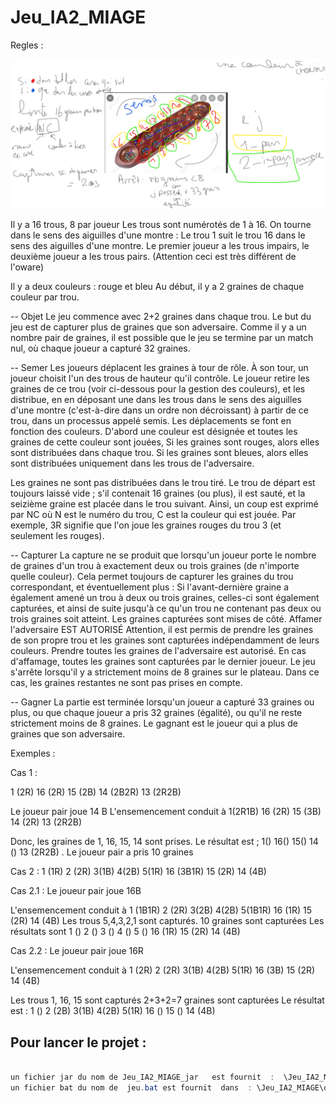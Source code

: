 # Jeu_IA2_MIAGE



Regles :

![alt text](https://github.com/El-S-IA2/Jeu_IA2_MIAGE/blob/main/Capture%20d%E2%80%99%C3%A9cran%202022-03-10%20153418.png?raw=true)


Il y a 16 trous, 8 par joueur
Les trous sont numérotés de 1 à 16. On tourne dans le sens des aiguilles d'une montre : Le trou 1 suit le trou 16 dans le sens des aiguilles d'une montre. 
Le premier joueur a les trous impairs, le deuxième joueur a les trous pairs.
(Attention ceci est très différent de l'oware)

Il y a deux couleurs : rouge et bleu
Au début, il y a 2 graines de chaque couleur par trou.

-- Objet
Le jeu commence avec 2+2 graines dans chaque trou. Le but du jeu est de capturer plus de graines que son adversaire. Comme il y a un nombre pair de graines, il est possible que le jeu se termine par un match nul, où chaque joueur a capturé 32 graines.

-- Semer
Les joueurs déplacent les graines à tour de rôle. À son tour, un joueur choisit l'un des trous de hauteur qu'il contrôle. Le joueur retire les graines de ce trou (voir ci-dessous pour la gestion des couleurs), et les distribue, en en déposant une dans les trous dans le sens des aiguilles d'une montre (c'est-à-dire dans un ordre non décroissant) à partir de ce trou, dans un processus appelé semis. 
Les déplacements se font en fonction des couleurs. D'abord une couleur est désignée et toutes les graines de cette couleur sont jouées, 
Si les graines sont rouges, alors elles sont distribuées dans chaque trou. Si les graines sont bleues, alors elles sont distribuées uniquement dans les trous de l'adversaire.

Les graines ne sont pas distribuées dans le trou tiré. Le trou de départ est toujours laissé vide ; s'il contenait 16 graines (ou plus), il est sauté, et la seizième graine est placée dans le trou suivant. 
Ainsi, un coup est exprimé par NC où N est le numéro du trou, C est la couleur qui est jouée.
Par exemple, 3R signifie que l'on joue les graines rouges du trou 3 (et seulement les rouges). 

-- Capturer
La capture ne se produit que lorsqu'un joueur porte le nombre de graines d'un trou à exactement deux ou trois graines (de n'importe quelle couleur). Cela permet toujours de capturer les graines du trou correspondant, et éventuellement plus : Si l'avant-dernière graine a également amené un trou à deux ou trois graines, celles-ci sont également capturées, et ainsi de suite jusqu'à ce qu'un trou ne contenant pas deux ou trois graines soit atteint. Les graines capturées sont mises de côté. Affamer l'adversaire EST AUTORISÉ
Attention, il est permis de prendre les graines de son propre trou et les graines sont capturées indépendamment de leurs couleurs.
Prendre toutes les graines de l'adversaire est autorisé. En cas d'affamage, toutes les graines sont capturées par le dernier joueur.
Le jeu s'arrête lorsqu'il y a strictement moins de 8 graines sur le plateau. Dans ce cas, les graines restantes ne sont pas prises en compte.

-- Gagner
La partie est terminée lorsqu'un joueur a capturé 33 graines ou plus, ou que chaque joueur a pris 32 graines (égalité), ou qu'il ne reste strictement moins de 8 graines. Le gagnant est le joueur qui a plus de graines que son adversaire.



Exemples :
 
Cas 1 :
 
1 (2R)
16 (2R) 15 (2B) 14 (2B2R) 13 (2R2B)
 
Le joueur pair joue 14 B
L'ensemencement conduit à
1(2R1B)
16 (2R) 15 (3B) 14 (2R) 13 (2R2B)
 
Donc, les graines de 1, 16, 15, 14 sont prises.
Le résultat est ;
1()
16() 15() 14 () 13 (2R2B) . Le joueur pair a pris 10 graines
 
Cas 2 :
1 (1R) 2 (2R) 3(1B) 4(2B) 5(1R)
16 (3B1R) 15 (2R) 14 (4B)
 
Cas 2.1 :
Le joueur pair joue 16B
 
L'ensemencement conduit à
1 (1B1R) 2 (2R) 3(2B) 4(2B) 5(1B1R)
16 (1R) 15 (2R) 14 (4B)
Les trous 5,4,3,2,1 sont capturés. 10 graines sont capturées
Les résultats sont
1 () 2 () 3 () 4 () 5 ()
16 (1R) 15 (2R) 14 (4B)
 
Cas 2.2 :
Le joueur pair joue 16R
 
L'ensemencement conduit à
1 (2R) 2 (2R) 3(1B) 4(2B) 5(1R)
16 (3B) 15 (2R) 14 (4B)
 
Les trous 1, 16, 15 sont capturés 2+3+2=7 graines sont capturées
Le résultat est :
1 () 2 (2B) 3(1B) 4(2B) 5(1R)
16 () 15 () 14 (4B)


## Pour lancer le projet :


```java

un fichier jar du nom de Jeu_IA2_MIAGE_jar   est fournit  :  \Jeu_IA2_MIAGE\out\artifacts\Jeu_IA2_MIAGE_jar
un fichier bat du nom de  jeu.bat est fournit  dans  : \Jeu_IA2_MIAGE\out\artifacts\Jeu_IA2_MIAGE_jar 
   
```



